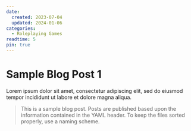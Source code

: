```yaml
---
date:
  created: 2023-07-04
  updated: 2024-01-06
categories:
  - Roleplaying Games
readtime: 5
pin: true
---
```


# Sample Blog Post 1

Lorem ipsum dolor sit amet, consectetur adipiscing elit, sed do eiusmod tempor incididunt ut labore et dolore magna aliqua.

>This is a sample blog post. Posts are published based upon the information contained in the YAML header. To keep the files sorted properly, use a naming scheme.

<!--Enter the file naming scheme here with a legend below-->